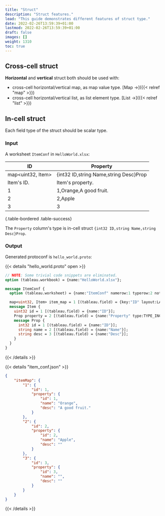 ```yaml
---
title: "Struct"
description: "Struct features."
lead: "This guide demonstrates different features of struct type."
date: 2022-02-26T13:59:39+01:00
lastmod: 2022-02-26T13:59:39+01:00
draft: false
images: []
weight: 1310
toc: true
---
```


## Cross-cell struct

**Horizontal** and **vertical** struct both should be used with:

- cross-cell horizontal/vertical map, as map value type. [Map →]({{< relref "map" >}})
- cross-cell horizontal/vertical list, as list element type. [List →]({{< relref "list" >}})

## In-cell struct

Each field type of the struct should be scalar type.

### Input

A worksheet `ItemConf` in `HelloWorld.xlsx`:

| ID                | Property                               |
|-------------------|----------------------------------------|
| map<uint32, Item> | {int32 ID,string Name,string Desc}Prop |
| Item's ID.        | Item's property.                       |
| 1                 | 1,Orange,A good fruit.                 |
| 2                 | 2,Apple                                |
| 3                 | 3                                      |
{.table-bordered .table-success}

The `Property` column's type is in-cell struct `{int32 ID,string Name,string Desc}Prop`.

### Output

Generated protoconf is `hello_world.proto`:

{{< details "hello_world.proto" open >}}

```protobuf
// NOTE: Some trivial code snippets are eliminated.
option (tableau.workbook) = {name:"HelloWorld.xlsx"};

message ItemConf {
  option (tableau.worksheet) = {name:"ItemConf" namerow:1 typerow:2 noterow:3 datarow:4};

  map<uint32, Item> item_map = 1 [(tableau.field) = {key:"ID" layout:LAYOUT_VERTICAL}];
  message Item {
    uint32 id = 1 [(tableau.field) = {name:"ID"}];
    Prop property = 2 [(tableau.field) = {name:"Property" type:TYPE_INCELL_STRUCT}];
    message Prop {
      int32 id = 1 [(tableau.field) = {name:"ID"}];
      string name = 2 [(tableau.field) = {name:"Name"}];
      string desc = 3 [(tableau.field) = {name:"Desc"}];
    }
  }
}
```

{{< /details >}}

{{< details "item_conf.json" >}}

```json
{
    "itemMap": {
        "1": {
            "id": 1,
            "property": {
                "id": 1,
                "name": "Orange",
                "desc": "A good fruit."
            }
        },
        "2": {
            "id": 2,
            "property": {
                "id": 2,
                "name": "Apple",
                "desc": ""
            }
        },
        "3": {
            "id": 3,
            "property": {
                "id": 3,
                "name": "",
                "desc": ""
            }
        }
    }
}
```

{{< /details >}}
